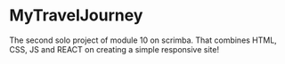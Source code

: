 # MyTravelJourney
The second solo project of module 10 on scrimba. That combines HTML, CSS, JS and REACT on creating a simple responsive site!
